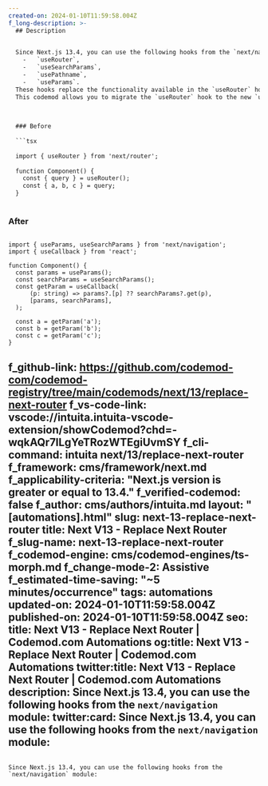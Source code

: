 ```yaml
---
created-on: 2024-01-10T11:59:58.004Z
f_long-description: >-
  ## Description
  

  Since Next.js 13.4, you can use the following hooks from the `next/navigation` module:
    -   `useRouter`,
    -   `useSearchParams`,
    -   `usePathname`,
    -   `useParams`.
  These hooks replace the functionality available in the `useRouter` hook in the `next/hook` module, however, the behavior is distinct.
  This codemod allows you to migrate the `useRouter` hook to the new `useRouter` hook imported from `next/navigation`. This includes all usages of the `useRouter` hook which may be replaced with `useSearchParams` and `usePathname`.
  

  
  ### Before
  
  ```tsx
  
  import { useRouter } from 'next/router';
  
  function Component() {
  	const { query } = useRouter();
  	const { a, b, c } = query;
  }
  
  ```
  
  ### After
  
  ```tsx
  
  import { useParams, useSearchParams } from 'next/navigation';
  import { useCallback } from 'react';
  
  function Component() {
  	const params = useParams();
  	const searchParams = useSearchParams();
  	const getParam = useCallback(
  		(p: string) => params?.[p] ?? searchParams?.get(p),
  		[params, searchParams],
  	);
  
  	const a = getParam('a');
  	const b = getParam('b');
  	const c = getParam('c');
  }
  
  ```
f_github-link: https://github.com/codemod-com/codemod-registry/tree/main/codemods/next/13/replace-next-router
f_vs-code-link: vscode://intuita.intuita-vscode-extension/showCodemod?chd=-wqkAQr7ILgYeTRozWTEgiUvmSY
f_cli-command: intuita next/13/replace-next-router
f_framework: cms/framework/next.md
f_applicability-criteria: "Next.js version is greater or equal to 13.4."
f_verified-codemod: false
f_author: cms/authors/intuita.md
layout: "[automations].html"
slug: next-13-replace-next-router
title: Next V13 - Replace Next Router
f_slug-name: next-13-replace-next-router
f_codemod-engine: cms/codemod-engines/ts-morph.md
f_change-mode-2: Assistive
f_estimated-time-saving: "~5 minutes/occurrence"
tags: automations
updated-on: 2024-01-10T11:59:58.004Z
published-on: 2024-01-10T11:59:58.004Z
seo:
  title: Next V13 - Replace Next Router | Codemod.com Automations
  og:title: Next V13 - Replace Next Router | Codemod.com Automations
  twitter:title: Next V13 - Replace Next Router | Codemod.com Automations
  description: Since Next.js 13.4, you can use the following hooks from the `next/navigation` module:
  twitter:card: Since Next.js 13.4, you can use the following hooks from the `next/navigation` module:
---
```

Since Next.js 13.4, you can use the following hooks from the `next/navigation` module: